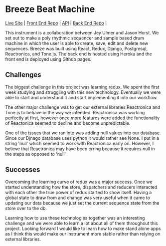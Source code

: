 # Breeze Beat Machine

[Live Site](https://intuitiveharmony.github.io/breeze_front/) | [Front End Repo](https://github.com/IntuitiveHarmony/breeze_front) | [API](https://breeze-back.herokuapp.com/api/sequences) | [Back End Repo](https://github.com/IntuitiveHarmony/breeze_back) |

This instrument is a collaboration between Jey Ulmer and Jason Horst.  We set out to make a poly rhythmic sequencer and sample based drum machine in which the user is able to create, save, edit and delete new sequences.  Breeze was built using React, Redux, Django, Postgresql, Reactronica, and Tone.js.  The back end is hosted using Heroku and the front end is deployed using Github pages.


## Challenges

The biggest challenge in this project was learning redux.  We spent the first week studying and struggling with this new technology.  Eventually we were able to start and understand it and start implementing it into our workflow.   

The other major challenge was to get our external libraries Reactronica and Tone.js to behave in the way we intended.  Reactronica was working perfectly at first, however once more features were added the functionality of Reactonica seemed to decline and become unpredictable.

One of the issues that we ran into was adding null values into our database.   Since our Djnago database uses python it would rather see None.  I put in a string 'null' which seemed to work with Reactronica early on.  However, I believe that Reactronica may have been erring because it requires null in the steps as opposed to 'null'


## Successes

Overcoming the learning curve of redux was a major success.  Once we started understanding how the store, dispatchers and reducers interacted with each other the true power of redux started to show itself.  Having a global state to draw from and change was very useful when it came to updating our data because we just set the current sequence state from the store over to the db.  

Learning how to use these technologies together was an interesting challenge and we were able to learn a lot about all of them throughout this project.  Looking forward I would like to learn how to make stand alone apps as I think this would make our instrument more stable rather than relying on external libraries.
